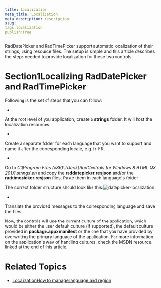 ```yaml
---
title: Localization
meta_title: Localization
meta_description: description.
slug: 
tags:localization
publish:True
---
```



RadDatePicker and RadTimePicker support automatic localization of their strings, using resource files. The setup is simple and this article
				describes the steps needed to provide localization for these two controls.
			

# Section1Localizing RadDatePicker and RadTimePicker

Following is the set of steps that you can follow:

* 

At the root level of you application, create a __strings__ folder. It will host the localization resources.
						

* 

Create a separate folder for each language that you want to support and name it after the corresponding locale, e.g. fr-FR.
						

* 

Go to *C:\Program Files (x86)\Telerik\RadControls for Windows 8 HTML QX 201X\strings\en* and copy
							the __raddatepicker.resjson__ and/or the __radtimepicker.resjson__ files. Paste them in
							each language's folder.
						

The correct folder structure should look like this:![datepicker-localization](../Media/Controls\DatePicker\datepicker-localization.png)

* 

Translate the provided messages to the corresponding language and save the files.

Now, the controls will use the current culture of the application, which would be either the user default culture (if supported), the
					default culture provided in __package.appxmanifest__ or the one that you have provided by overwriting the primary
					language of the application. For more information on the application's way of handling cultures, check the MSDN resource, linked at the
					end of this article.
				

# Related Topics

 * [Localization]({{slug:localization}})[How to manage language and region](http://msdn.microsoft.com/en-us/library/windows/apps/hh967758.aspx)
